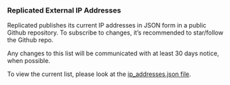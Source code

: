 ### Replicated External IP Addresses
Replicated publishes its current IP addresses in JSON form in a public Github repository.  To subscribe to changes, it’s recommended to star/follow the Github repo.

Any changes to this list will be communicated with at least 30 days notice, when possible.

To view the current list, please look at the [ip_addresses.json file](https://github.com/replicatedhq/ips/blob/master/ip_addresses.json).
